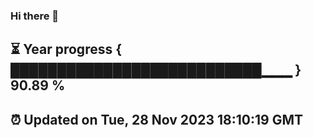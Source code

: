 ### Hi there 👋
⏳ Year progress { ███████████████████████████▁▁▁ } 90.89 %
---
⏰ Updated on Tue, 28 Nov 2023 18:10:19 GMT
---
